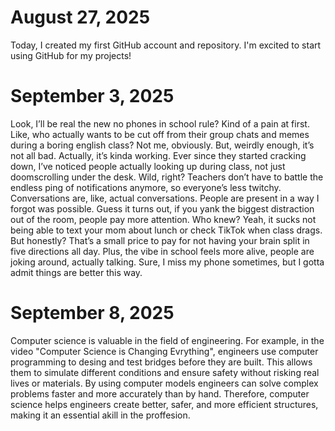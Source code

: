 # August 27, 2025

Today, I created my first GitHub account and repository. I'm excited to start using GitHub for my projects!

# September 3, 2025
Look, I’ll be real the new no phones in school rule? Kind of a pain at first. Like, who actually wants to be cut off from their group chats and memes during a boring english class? Not me, obviously. But, weirdly enough, it’s not all bad. Actually, it’s kinda working.
Ever since they started cracking down, I’ve noticed people actually looking up during class, not just doomscrolling under the desk. Wild, right? Teachers don’t have to battle the endless ping of notifications anymore, so everyone’s less twitchy. Conversations are, like, actual conversations. People are present in a way I forgot was possible. Guess it turns out, if you yank the biggest distraction out of the room, people pay more attention. Who knew?
Yeah, it sucks not being able to text your mom about lunch or check TikTok when class drags. But honestly? That’s a small price to pay for not having your brain split in five directions all day. Plus, the vibe in school feels more alive, people are joking around, actually talking. Sure, I miss my phone sometimes, but I gotta admit things are better this way.

# September 8, 2025
Computer science is valuable in the field of engineering. For example, in the video "Computer Science is Changing Evrything", engineers use computer programming to desing and test bridges before they are built. This allows them to simulate different conditions and ensure safety without risking real lives or materials. By using computer models engineers can solve complex problems faster and more accurately than by hand. Therefore, computer science helps engineers create better, safer, and more efficient structures, making it an essential akill in the proffesion.
